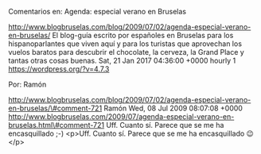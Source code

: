 Comentarios en: Agenda: especial verano en Bruselas

http://www.blogbruselas.com/blog/2009/07/02/agenda-especial-verano-en-bruselas/
El blog-guía escrito por españoles en Bruselas para los hispanoparlantes
que viven aquí y para los turistas que aprovechan los vuelos baratos
para descubrir el chocolate, la cerveza, la Grand Place y tantas otras
cosas buenas. Sat, 21 Jan 2017 04:36:00 +0000 hourly 1
https://wordpress.org/?v=4.7.3

Por: Ramón

http://www.blogbruselas.com/blog/2009/07/02/agenda-especial-verano-en-bruselas/\#comment-721
Ramón Wed, 08 Jul 2009 08:07:08 +0000
http://www.blogbruselas.com/2009/07/agenda-especial-verano-en-bruselas.html\#comment-721
Uff. Cuanto sí. Parece que se me ha encasquillado ;-) \<p\>Uff. Cuanto
sí. Parece que se me ha encasquillado 😉\</p\>
